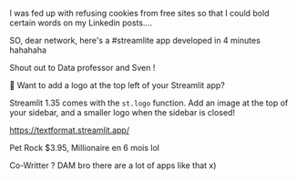 I was fed up with refusing cookies from free sites so that I could bold certain words on my Linkedin posts.... 



SO, dear network, here's a #streamlite app developed in 4 minutes hahahaha


Shout out to Data professor and Sven ! 





🌸 Want to add a logo at the top left of your Streamlit app? 

Streamlit 1.35 comes with the `st.logo` function. 
Add an image at the top of your sidebar, and a smaller logo when the sidebar is closed!

https://textformat.streamlit.app/

Pet Rock $3.95, Millionaire en 6 mois lol 


Co-Writter ? DAM bro there are a lot of apps like that x) 
